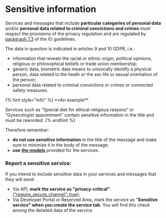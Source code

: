 # Sensitive information

Services and messages that include **particular categories of personal data** and/or **personal data related to criminal convictions and crimes** must respect the provisions of the privacy regulation and are regulated by [paragraph 7.3](https://trasparenza.agid.gov.it/moduli/downloadFile.php?file=oggetto\_allegati/213121604430O\_\_OLG+Punto+accesso+telematico+servizi+PA\_3.11.2021.pdf) of the IO guidelines.

The data in question is indicated in articles 9 and 10 GDPR, i.e.:

* information that reveals the racial or ethnic origin, political opinions, religious or philosophical beliefs or trade union membership;
* generic data, biometric data means to univocally identify a physical person, data related to the heath or the sex life or sexual orientation of the person;
* personal data related to criminal convictions or crimes or connected safety measures.

{% hint style="info" %}
\*\*An example\*\*

Services such as “Special diet for ethical-religious reasons” or “Gynecologist appointment” contain sensitive information in the title and must be reworded.
{% endhint %}

Therefore remember:

* **do not use sensitive information** in the title of the message and make sure to minimize it in the body of the message;
* **use** [**the models**](https://github.com/pagopa/devportal-docs/blob/docs/from-gitbook/docs/VgT9NJOwkAnNFoA6d0Fs/catalog-of-services-and-models/the-most-frequent-service-models.md) provided for the services.

### Report a sensitive service:

If you intend to include sensitive data in your services and messages that they will send:

* Via API, **mark the service as "privacy-critical"** [(“require\_secure\_channel”: true)](https://app.gitbook.com/s/mzwjFv2XaE1mjbz7I8gt/api/api-servizi/create-service);
* Via Developer Portal or Reserved Area, mark the service as "**Sensitive service" when you create the service tab.** You will find this check among the detailed data of the service.
